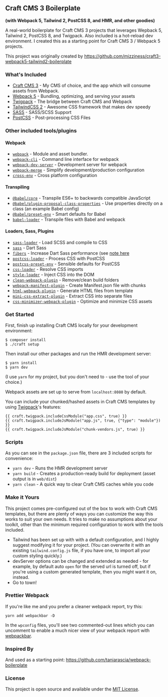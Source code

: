 ## Craft CMS 3 Boilerplate
**(with Webpack 5, Tailwind 2, PostCSS 8, and HMR, and other goodies)**

A real-world boilerplate for Craft CMS 3 projects that leverages Wepback 5, Tailwind 2, PostCSS 8, and Twigpack. Also included is a hot-reload dev environment. I created this as a starting point for Craft CMS 3 / Webpack 5 projects.

This project was originally created by https://github.com/mizziness/craft3-webpack5-tailwind2-boilerplate

### What's Included

* [Craft CMS 3](https://github.com/craftcms/cms) - My CMS of choice, and the app which will consume assets from Webpack.
* [Webpack 5](https://webpack.js.org/blog/2020-10-10-webpack-5-release/) - Bundling, optimizing, and serving your assets
* [Twigpack](https://github.com/nystudio107/craft-twigpack) - The bridge between Craft CMS and Webpack
* [TailwindCSS 2](https://tailwindcss.com) - Awesome CSS framework that makes dev speedy
* [SASS](https://sass-lang.com/) - SASS/SCSS Support
* [PostCSS](https://postcss.org/) - Post-processing CSS Files

### Other included tools/plugins
#### Webpack
* [`webpack`](https://github.com/webpack/webpack) - Module and asset bundler.
* [`webpack-cli`](https://github.com/webpack/webpack-cli) - Command line interface for webpack
* [`webpack-dev-server`](https://github.com/webpack/webpack-dev-server) - Development server for webpack
* [`webpack-merge`](https://github.com/survivejs/webpack-merge) - Simplify development/production configuration
* [`cross-env`](https://github.com/kentcdodds/cross-env) - Cross platform configuration

#### Transpiling
* [`@babel/core`](https://www.npmjs.com/package/@babel/core) - Transpile ES6+ to backwards compatible JavaScript
* [`@babel/plugin-proposal-class-properties`](https://babeljs.io/docs/en/babel-plugin-proposal-class-properties) - Use properties directly on a class (an example Babel config)
* [`@babel/preset-env`](https://babeljs.io/docs/en/babel-preset-env) - Smart defaults for Babel
* [`babel-loader`](https://webpack.js.org/loaders/babel-loader/) - Transpile files with Babel and webpack

#### Loaders, Sass, Plugins
* [`sass-loader`](https://webpack.js.org/loaders/sass-loader/) - Load SCSS and compile to CSS
* [`sass`](https://github.com/sass/dart-sass) - Dart Sass
* [`fibers`](https://www.npmjs.com/package/fibers) - Increase Dart Sass performance (see [note here](https://github.com/sass/dart-sass/blob/master/README.md#javascript-api)
* [`postcss-loader`](https://webpack.js.org/loaders/postcss-loader/) - Process CSS with PostCSS
* [`postcss-preset-env`](https://www.npmjs.com/package/postcss-preset-env) - Sensible defaults for PostCSS
* [`css-loader`](https://webpack.js.org/loaders/css-loader/) - Resolve CSS imports
* [`style-loader`](https://webpack.js.org/loaders/style-loader/) - Inject CSS into the DOM
* [`clean-webpack-plugin`](https://github.com/johnagan/clean-webpack-plugin) - Remove/clean build folders
* [`webpack-manifest-plugin`](https://www.npmjs.com/package/webpack-manifest-plugin) - Create Manifest.json file with chunks
* [`html-webpack-plugin`](https://github.com/jantimon/html-webpack-plugin) - Generate HTML files from template
* [`mini-css-extract-plugin`](https://github.com/webpack-contrib/mini-css-extract-plugin) - Extract CSS into separate files
* [`css-minimizer-webpack-plugin`](https://webpack.js.org/plugins/css-minimizer-webpack-plugin/) - Optimize and minimize CSS assets

### Get Started

First, finish up installing Craft CMS locally for your development environment:

```
$ composer install
$ ./craft setup
```

Then install our other packages and run the HMR development server:

```
$ yarn install
$ yarn dev
```
(I use `yarn` for my project, but you don't need to - use the tool of your choice.)

Webpack assets are set up to serve from `localhost:8080` by default.

You can include your chunked/hashed assets in Craft CMS templates by using [Twigpack](https://nystudio107.com/docs/twigpack/)'s features:

```
{{ craft.twigpack.includeCssModule("app.css", true) }}
{{ craft.twigpack.includeJsModule("app.js", true, {"type": "module"}) }}
{{ craft.twigpack.includeJsModule("chunk-vendors.js", true) }}
```

### Scripts

As you can see in the `package.json` file, there are 3 included scripts for convenience:

* `yarn dev` - Runs the HMR development server
* `yarn build` - Creates a production-ready build for deployment (asset output is in `web/dist`)
* `yarn clean` - A quick way to clear Craft CMS caches while you code


### Make it Yours

This project comes pre-configured out of the box to work with Craft CMS templates, but there are plenty of ways you can customize the way this works to suit your own needs.  It tries to make no assumptions about your toolkit, other than the minimum required configuration to work with the tools included.

- Tailwind has been set up with with a default configuration, and I highly suggest modifying it for your project. (You can overwrite it with an existing `tailwind.config.js` file, if you have one, to import all your custom styling quickly.)
- devServer options can be changed and extended as needed - for example, by default auto `open` for the served url is turned off, but if you're using a custom generated template, then you might want it on, instead.
- Go to town!

### Prettier Webpack

If you're like me and you prefer a cleaner webpack report, try this:

`yarn add webpackbar -D`

In the `wpconfig` files, you'll see two commented-out lines which you can uncomment to enable a much nicer view of your webpack report with [webpackbar](https://github.com/nuxt-contrib/webpackbar).

### Inspired By

And used as a starting point: https://github.com/taniarascia/webpack-boilerplate

### License

This project is open source and available under the [MIT License](https://github.com/taniarascia/webpack-boilerplate/blob/master/LICENSE).

